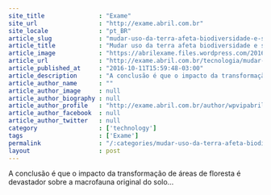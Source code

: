 ```yaml
---
site_title               : "Exame"
site_url                 : "http://exame.abril.com.br"
site_locale              : "pt_BR"
article_slug             : "mudar-uso-da-terra-afeta-biodiversidade-e-solo-diz-estudo"
article_title            : "Mudar uso da terra afeta biodiversidade e solo, diz estudo"
article_image            : "https://abrilexame.files.wordpress.com/2016/10/size_960_16_9_bois.jpg?quality=70&strip=all&w=960"
article_url              : "http://exame.abril.com.br/tecnologia/mudar-uso-da-terra-afeta-biodiversidade-e-solo-diz-estudo/"
article_published_at     : "2016-10-11T15:59:48-03:00"
article_description      : "A conclusão é que o impacto da transformação de áreas de floresta é devastador sobre a macrofauna original do solo..."
article_author_name      : ""
article_author_image     : null
article_author_biography : null
article_author_profile   : "http://exame.abril.com.br/author/wpvipabril/"
article_author_facebook  : null
article_author_twitter   : null
category                 : ['technology']
tags                     : ['Exame']
permalink                : "/:categories/mudar-uso-da-terra-afeta-biodiversidade-e-solo-diz-estudo/"
layout                   : post
---
```


A conclusão é que o impacto da transformação de áreas de floresta é devastador sobre a macrofauna original do solo...
